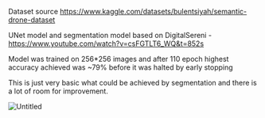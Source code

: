 Dataset source https://www.kaggle.com/datasets/bulentsiyah/semantic-drone-dataset

UNet model and segmentation model based on DigitalSereni - https://www.youtube.com/watch?v=csFGTLT6_WQ&t=852s

Model was trained on 256*256 images and after 110 epoch highest accuracy achieved was ~79% before it was halted by early stopping

This is just very basic what could be achieved by segmentation and there is a lot of room for improvement.  


![Untitled](https://user-images.githubusercontent.com/89583742/173015160-81cc773e-3938-4752-adaa-e122edb10649.png)
